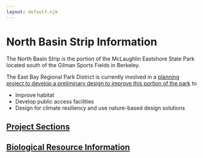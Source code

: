 ```yaml
---
layout: default.njk
---
```


# North Basin Strip Information

The North Basin Strip is the portion of the McLaughlin Eastshore State Park located south of the Gilman Sports Fields in Berkeley.

The East Bay Regional Park District is currently involved in a [planning project to develop a preliminary design to improve this portion of the park](https://www.ebparks.org/projects/north-basin-strip-shoreline-improvement-project-berkeley) to

- Improve habitat
- Develop public access facilities
- Design for climate resiliency and use nature-based design solutions

## [Project Sections](./project_sections)

## [Biological Resource Information](./biological_resources)
